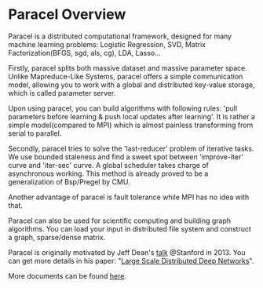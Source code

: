 Paracel Overview
================

Paracel is a distributed computational framework, designed for many machine learning problems: Logistic Regression, SVD, Matrix Factorization(BFGS, sgd, als, cg), LDA, Lasso...

Firstly, paracel splits both massive dataset and massive parameter space. Unlike Mapreduce-Like Systems, paracel offers a simple communication model, allowing you to work with a global and distributed key-value storage, which is called parameter server.

Upon using paracel, you can build algorithms with following rules: 'pull parameters before learning & push local updates after learning'. It is rather a simple model(compared to MPI) which is almost painless transforming from serial to parallel. 

Secondly, paracel tries to solve the 'last-reducer' problem of iterative tasks. We use bounded staleness and find a sweet spot between 'improve-iter' curve and 'iter-sec' curve. A global scheduler takes charge of asynchronous working. This method is already proved to be a generalization of Bsp/Pregel by CMU.

Another advantage of paracel is fault tolerance while MPI has no idea with that.

Paracel can also be used for scientific computing and building graph algorithms. You can load your input in distributed file system and construct a graph, sparse/dense matrix.

Paracel is originally motivated by Jeff Dean's [talk](http://infolab.stanford.edu/infoseminar/dean.pdf) @Stanford in 2013. You can get more details in his paper: "[Large Scale Distributed Deep Networks](http://static.googleusercontent.com/media/research.google.com/en//archive/large_deep_networks_nips2012.pdf)".

More documents can be found [here](http://xunzhang.github.io/paracel).
